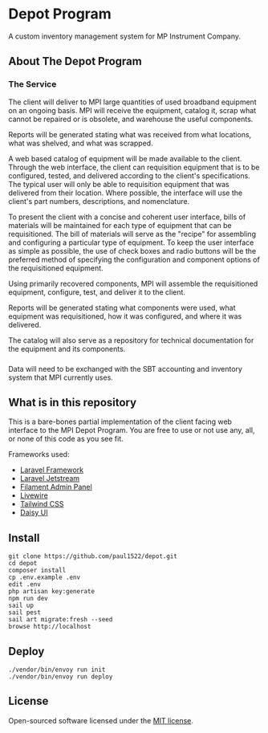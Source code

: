 # Depot Program

A custom inventory management system for MP Instrument Company.

## About The Depot Program

### The Service

The client will deliver to MPI large quantities of used broadband equipment on an ongoing basis. MPI will 
receive the equipment, catalog it, scrap what cannot be repaired or is obsolete, and warehouse the useful components.

Reports will be generated stating what was received from what locations, what was shelved, and what was scrapped.

A web based catalog of equipment will be made available to the client. Through the web interface, the client can 
requisition equipment that is to be configured, tested, and delivered according to the client's specifications. The 
typical user will only be able to requisition equipment that was delivered from their location. Where possible, the 
interface will use the client's part numbers, descriptions, and nomenclature.

To present the client with a concise and coherent user interface, bills of materials will be maintained for each type 
of equipment that can be requisitioned. The bill of materials will serve as the "recipe" for assembling and configuring 
a particular type of equipment. To keep the user interface as simple as possible, the use of check boxes and radio 
buttons will be the preferred method of specifying the configuration and component options of the requisitioned 
equipment.

Using primarily recovered components, MPI will assemble the requisitioned equipment, configure, test, and deliver it to 
the client.

Reports will be generated stating what components were used, what equipment was requisitioned, how it was configured, 
and where it was delivered.

The catalog will also serve as a repository for technical documentation for the equipment and its components.

###


###

Data will need to be exchanged with the SBT accounting and inventory system that MPI currently uses.

## What is in this repository

This is a bare-bones partial implementation of the client facing web interface to the MPI Depot Program. You are free 
to use or not use any, all, or none of this code as you see fit.

Frameworks used:
  - [Laravel Framework](https://laravel.com/)
  - [Laravel Jetstream](https://jetstream.laravel.com/)
  - [Filament Admin Panel](https://filamentphp.com/)
  - [Livewire](https://laravel-livewire.com/)
  - [Tailwind CSS](https://tailwindcss.com/)
  - [Daisy UI](https://daisyui.com/)

## Install

```
git clone https://github.com/paul1522/depot.git
cd depot
composer install
cp .env.example .env
edit .env
php artisan key:generate
npm run dev
sail up
sail pest
sail art migrate:fresh --seed
browse http://localhost
```

## Deploy

```
./vendor/bin/envoy run init
./vendor/bin/envoy run deploy
```

## License

Open-sourced software licensed under the [MIT license](https://opensource.org/licenses/MIT).
